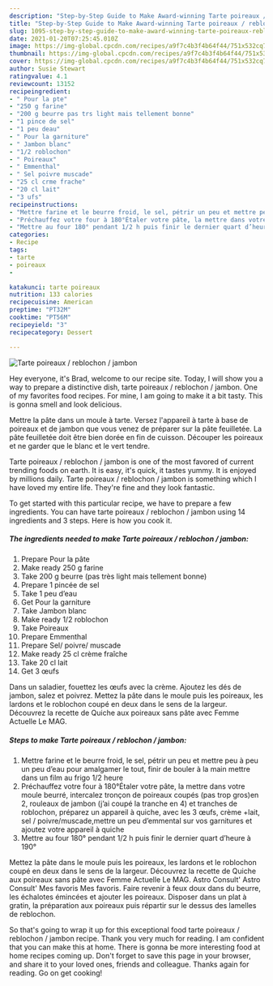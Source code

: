 ```yaml
---
description: "Step-by-Step Guide to Make Award-winning Tarte poireaux / reblochon / jambon"
title: "Step-by-Step Guide to Make Award-winning Tarte poireaux / reblochon / jambon"
slug: 1095-step-by-step-guide-to-make-award-winning-tarte-poireaux-reblochon-jambon
date: 2021-01-20T07:25:45.010Z
image: https://img-global.cpcdn.com/recipes/a9f7c4b3f4b64f44/751x532cq70/tarte-poireaux-reblochon-jambon-photo-principale-de-la-recette.jpg
thumbnail: https://img-global.cpcdn.com/recipes/a9f7c4b3f4b64f44/751x532cq70/tarte-poireaux-reblochon-jambon-photo-principale-de-la-recette.jpg
cover: https://img-global.cpcdn.com/recipes/a9f7c4b3f4b64f44/751x532cq70/tarte-poireaux-reblochon-jambon-photo-principale-de-la-recette.jpg
author: Susie Stewart
ratingvalue: 4.1
reviewcount: 13152
recipeingredient:
- " Pour la pte"
- "250 g farine"
- "200 g beurre pas trs light mais tellement bonne"
- "1 pince de sel"
- "1 peu deau"
- " Pour la garniture"
- " Jambon blanc"
- "1/2 roblochon"
- " Poireaux"
- " Emmenthal"
- " Sel poivre muscade"
- "25 cl crme frache"
- "20 cl lait"
- "3 ufs"
recipeinstructions:
- "Mettre farine et le beurre froid, le sel, pétrir un peu et mettre peu à peu un peu d’eau pour amalgamer le tout, finir de bouler à la main mettre dans un film au frigo 1/2 heure"
- "Préchauffez votre four à 180°Étaler votre pâte, la mettre dans votre moule beurré, intercalez tronçon de poireaux coupés (pas trop gros)en 2, rouleaux de jambon (j’ai coupé la tranche en 4) et tranches de roblochon, préparez un appareil à quiche, avec les 3 œufs, crème +lait, sel / poivre/muscade,mettre un peu d’emmental sur vos garnitures et ajoutez votre appareil à quiche"
- "Mettre au four 180° pendant 1/2 h puis finir le dernier quart d’heure à 190°"
categories:
- Recipe
tags:
- tarte
- poireaux
- 

katakunci: tarte poireaux  
nutrition: 133 calories
recipecuisine: American
preptime: "PT32M"
cooktime: "PT56M"
recipeyield: "3"
recipecategory: Dessert

---
```



![Tarte poireaux / reblochon / jambon](https://img-global.cpcdn.com/recipes/a9f7c4b3f4b64f44/751x532cq70/tarte-poireaux-reblochon-jambon-photo-principale-de-la-recette.jpg)

Hey everyone, it's Brad, welcome to our recipe site. Today, I will show you a way to prepare a distinctive dish, tarte poireaux / reblochon / jambon. One of my favorites food recipes. For mine, I am going to make it a bit tasty. This is gonna smell and look delicious.

Mettre la pâte dans un moule à tarte. Versez l&#39;appareil à tarte à base de poireaux et de jambon que vous venez de préparer sur la pâte feuilletée. La pâte feuilletée doit être bien dorée en fin de cuisson. Découper les poireaux et ne garder que le blanc et le vert tendre.

Tarte poireaux / reblochon / jambon is one of the most favored of current trending foods on earth. It is easy, it's quick, it tastes yummy. It is enjoyed by millions daily. Tarte poireaux / reblochon / jambon is something which I have loved my entire life. They're fine and they look fantastic.


To get started with this particular recipe, we have to prepare a few ingredients. You can have tarte poireaux / reblochon / jambon using 14 ingredients and 3 steps. Here is how you cook it.

<!--inarticleads1-->

##### The ingredients needed to make Tarte poireaux / reblochon / jambon:

1. Prepare  Pour la pâte
1. Make ready 250 g farine
1. Take 200 g beurre (pas très light mais tellement bonne)
1. Prepare 1 pincée de sel
1. Take 1 peu d’eau
1. Get  Pour la garniture
1. Take  Jambon blanc
1. Make ready 1/2 roblochon
1. Take  Poireaux
1. Prepare  Emmenthal
1. Prepare  Sel/ poivre/ muscade
1. Make ready 25 cl crème fraîche
1. Take 20 cl lait
1. Get 3 œufs


Dans un saladier, fouettez les œufs avec la crème. Ajoutez les dés de jambon, salez et poivrez. Mettez la pâte dans le moule puis les poireaux, les lardons et le roblochon coupé en deux dans le sens de la largeur. Découvrez la recette de Quiche aux poireaux sans pâte avec Femme Actuelle Le MAG. 

<!--inarticleads2-->

##### Steps to make Tarte poireaux / reblochon / jambon:

1. Mettre farine et le beurre froid, le sel, pétrir un peu et mettre peu à peu un peu d’eau pour amalgamer le tout, finir de bouler à la main mettre dans un film au frigo 1/2 heure
1. Préchauffez votre four à 180°Étaler votre pâte, la mettre dans votre moule beurré, intercalez tronçon de poireaux coupés (pas trop gros)en 2, rouleaux de jambon (j’ai coupé la tranche en 4) et tranches de roblochon, préparez un appareil à quiche, avec les 3 œufs, crème +lait, sel / poivre/muscade,mettre un peu d’emmental sur vos garnitures et ajoutez votre appareil à quiche
1. Mettre au four 180° pendant 1/2 h puis finir le dernier quart d’heure à 190°


Mettez la pâte dans le moule puis les poireaux, les lardons et le roblochon coupé en deux dans le sens de la largeur. Découvrez la recette de Quiche aux poireaux sans pâte avec Femme Actuelle Le MAG. Astro Consult&#39; Astro Consult&#39; Mes favoris Mes favoris. Faire revenir à feux doux dans du beurre, les échalotes émincées et ajouter les poireaux. Disposer dans un plat à gratin, la préparation aux poireaux puis répartir sur le dessus des lamelles de reblochon. 

So that's going to wrap it up for this exceptional food tarte poireaux / reblochon / jambon recipe. Thank you very much for reading. I am confident that you can make this at home. There is gonna be more interesting food at home recipes coming up. Don't forget to save this page in your browser, and share it to your loved ones, friends and colleague. Thanks again for reading. Go on get cooking!
